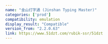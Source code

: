 ```yaml
---
name: "金山打字通 (Jinshan Typing Master)"
categories: ['prod']
compatibility: emulation
display_result: "Compatible"
version_from: "2.2.0.63"
link: https://www.51dzt.com/rubik-ssr/51dzt
---
```

